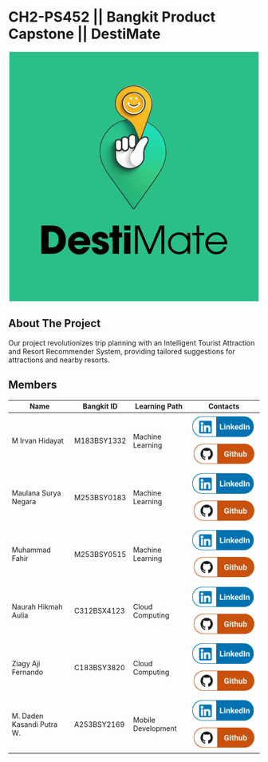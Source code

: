 
# CH2-PS452 || Bangkit Product Capstone || DestiMate

<p align="center">
    <img src="https://github.com/mausneg/CH2-PS452-Capstone/blob/main/Profile/DestiMate.png" alt="DestiMate"><br>
</p>



## About The Project

<p>
Our project revolutionizes trip planning with an Intelligent Tourist Attraction and Resort Recommender System, providing tailored suggestions for attractions and nearby resorts.
</p>




## Members
| Name                    | Bangkit ID  | Learning Path      | Contacts                                                                                                                                                                                |
| ----------------------- | ----------- | ------------------ | ---------------------------------------------------------------------------------------------------------------------------------------------------------------------------------------------------------- |
| M Irvan Hidayat | M183BSY1332 | Machine Learning | [![](https://github.com/mausneg/CH2-PS452-Capstone/blob/main/Profile/LinkedIn.png)](www.linkedin.com/in/mirvanhidayat)[![](https://github.com/mausneg/CH2-PS452-Capstone/blob/main/Profile/github.png)](https://github.com/irvanhidayat)                        |
| Maulana Surya Negara       | M253BSY0183 | Machine Learning | [![](https://github.com/mausneg/CH2-PS452-Capstone/blob/main/Profile/LinkedIn.png)](https://www.linkedin.com/in/maulana-surya-negara/)[![](https://github.com/mausneg/CH2-PS452-Capstone/blob/main/Profile/github.png)](https://github.com/mausneg)         |
| Muhammad Fahir          | M253BSY0515 | Machine Learning   | [![](https://github.com/mausneg/CH2-PS452-Capstone/blob/main/Profile/LinkedIn.png)](https://www.linkedin.com/in/muhammad-fahir)[![](https://github.com/mausneg/CH2-PS452-Capstone/blob/main/Profile/github.png)](https://github.com/EmilusF)                              |
| Naurah Hikmah Aulia       | C312BSX4123 | Cloud Computing   | [![](https://github.com/mausneg/CH2-PS452-Capstone/blob/main/Profile/LinkedIn.png)](https://www.linkedin.com/in/naurah-hikmah-aulia-a37879289/)[![](https://github.com/mausneg/CH2-PS452-Capstone/blob/main/Profile/github.png)](https://github.com/naurahhikmah) |
| Ziagy Aji Fernando            | C183BSY3820 | Cloud Computing     | [![](https://github.com/mausneg/CH2-PS452-Capstone/blob/main/Profile/LinkedIn.png)](www.linkedin.com/in/ziagy-fernando)[![](https://github.com/mausneg/CH2-PS452-Capstone/blob/main/Profile/github.png)](https://github.com/ziagyfernando1)                   |
| M. Daden Kasandi Putra W.            | A253BSY2169 | Mobile Development     | [![](https://github.com/mausneg/CH2-PS452-Capstone/blob/main/Profile/LinkedIn.png)](https://www.linkedin.com/in/dadenkasandi/)[![](https://github.com/mausneg/CH2-PS452-Capstone/blob/main/Profile/github.png)](https://github.com/dadenkasandi08)                   |
